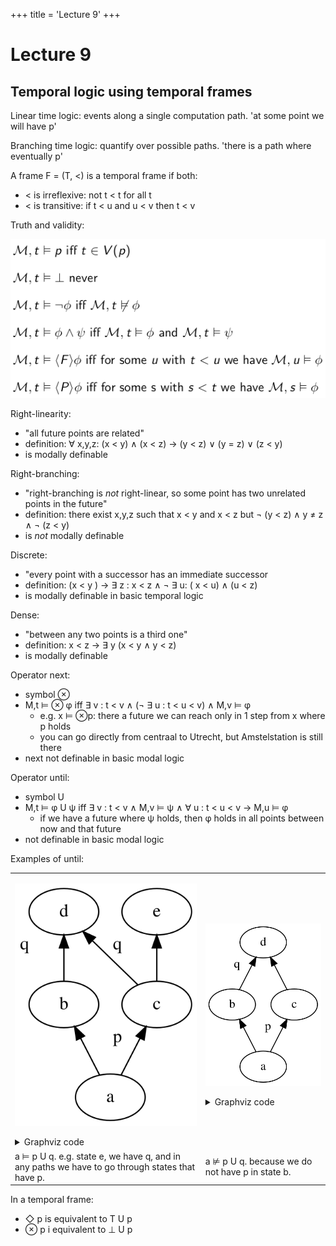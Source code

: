 +++
title = 'Lecture 9'
+++
# Lecture 9
## Temporal logic using temporal frames
Linear time logic: events along a single computation path. 'at some point we will have p'

Branching time logic: quantify over possible paths. 'there is a path where eventually p'

A frame F = (T, <) is a temporal frame if both:
- < is irreflexive: not t < t for all t
- < is transitive: if t < u and u < v then t < v

Truth and validity:

![Truth and validity](truth-and-validity.png)

Right-linearity:
- "all future points are related"
- definition: ∀ x,y,z: (x < y) ∧ (x < z) → (y < z) ∨ (y = z) ∨ (z < y)
- is modally definable

Right-branching:
- "right-branching is _not_ right-linear, so some point has two unrelated points in the future"
- definition: there exist x,y,z such that x < y and x < z but ¬ (y < z) ∧ y ≠ z ∧ ¬ (z < y)
- is _not_ modally definable

Discrete:
- "every point with a successor has an immediate successor
- definition: (x < y ) → ∃ z : x < z ∧ ¬ ∃ u: ( x < u) ∧ (u < z)
- is modally definable in basic temporal logic

Dense:
- "between any two points is a third one"
- definition: x < z → ∃ y (x < y ∧ y < z)
- is modally definable

Operator next:
- symbol ⊗
- M,t ⊨ ⊗ φ iff ∃ v : t < v ∧ (¬ ∃ u : t < u < v) ∧ M,v ⊨ φ
    - e.g. x ⊨ ⊗p: there a future we can reach only in 1 step from x where p holds
    - you can go directly from centraal to Utrecht, but Amstelstation is still there
- next not definable in basic modal logic

Operator until:
- symbol U
- M,t ⊨ φ U ψ iff ∃ v : t < v ∧ M,v ⊨ ψ ∧ ∀ u : t < u < v → M,u ⊨ φ
    - if we have a future where ψ holds, then φ holds in all points between now and that future
- not definable in basic modal logic

Examples of until:

<table>
<tr>
<td>

![Until 1](until-1.dot.svg)

<details>
<summary>Graphviz code</summary>

<!-- :Tangle(dot) until-1.dot -->
```dot
digraph g {
rankdir=BT
a -> b
a -> c
c -> d
b -> d
c -> e
c [xlabel="p"]
d [xlabel="q"]
e [xlabel="q"]
}
```
</details>

</td>
<td>

![Until 2](until-2.dot.svg)

<details>
<summary>Graphviz code</summary>

<!-- :Tangle(dot) until-2.dot -->
```dot
digraph g {
rankdir=BT
a -> b
a -> c
c -> d
b -> d
d [xlabel="q"]
c [xlabel="p"]
}
```

</details>
</td>
</tr>

<tr>
<td>
a ⊨ p U q. e.g. state e, we have q, and in any paths we have to go through states that have p.
</td>

<td>
a ⊭ p U q. because we do not have p in state b.
</td>
</tr>
</table>

In a temporal frame:
- ◇ p is equivalent to T U p
- ⊗ p i equivalent to ⊥ U p

<!--
TODO: Things to look at:
- until not definable in basic modal logic in temporal frames
- until not definable in temporal modal logic in temporal frames
- next not definable in basic modal logic in temporal frames
- define discrete in temporal logic
- use next to define discrete in temporal logic
- define right-linearity in temporal logic
-->
